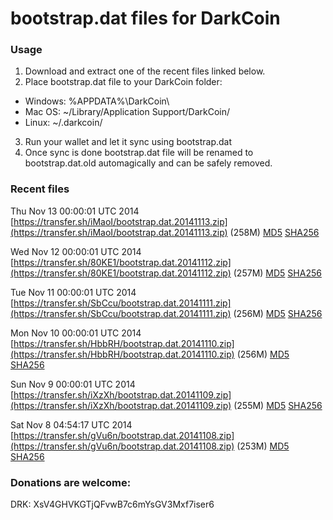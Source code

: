 # bootstrap.dat files for DarkCoin

### Usage

1. Download and extract one of the recent files linked below.
2. Place bootstrap.dat file to your DarkCoin folder:
 - Windows: %APPDATA%\DarkCoin\
 - Mac OS: ~/Library/Application Support/DarkCoin/
 - Linux: ~/.darkcoin/
3. Run your wallet and let it sync using bootstrap.dat
4. Once sync is done bootstrap.dat file will be renamed to bootstrap.dat.old automagically and can be safely removed.

### Recent files

Thu Nov 13 00:00:01 UTC 2014 [https://transfer.sh/iMaoI/bootstrap.dat.20141113.zip](https://transfer.sh/iMaoI/bootstrap.dat.20141113.zip) (258M) [MD5](https://transfer.sh/rQvqA/md5.txt) [SHA256](https://transfer.sh/Sbhhq/sha256.txt)

Wed Nov 12 00:00:01 UTC 2014 [https://transfer.sh/80KE1/bootstrap.dat.20141112.zip](https://transfer.sh/80KE1/bootstrap.dat.20141112.zip) (257M) [MD5](https://transfer.sh/CBI0V/md5.txt) [SHA256](https://transfer.sh/19LfaB/sha256.txt)

Tue Nov 11 00:00:01 UTC 2014 [https://transfer.sh/SbCcu/bootstrap.dat.20141111.zip](https://transfer.sh/SbCcu/bootstrap.dat.20141111.zip) (256M) [MD5](https://transfer.sh/zLn7F/md5.txt) [SHA256](https://transfer.sh/Jwz4p/sha256.txt)

Mon Nov 10 00:00:01 UTC 2014 [https://transfer.sh/HbbRH/bootstrap.dat.20141110.zip](https://transfer.sh/HbbRH/bootstrap.dat.20141110.zip) (256M) [MD5](https://transfer.sh/15ETIk/md5.txt) [SHA256](https://transfer.sh/1aoyHg/sha256.txt)

Sun Nov  9 00:00:01 UTC 2014 [https://transfer.sh/iXzXh/bootstrap.dat.20141109.zip](https://transfer.sh/iXzXh/bootstrap.dat.20141109.zip) (255M) [MD5](https://transfer.sh/2OAT7/md5.txt) [SHA256](https://transfer.sh/PCfCu/sha256.txt)

Sat Nov  8 04:54:17 UTC 2014 [https://transfer.sh/gVu6n/bootstrap.dat.20141108.zip](https://transfer.sh/gVu6n/bootstrap.dat.20141108.zip) (253M) [MD5](https://transfer.sh/1fM0bb/md5.txt) [SHA256](https://transfer.sh/12GYco/sha256.txt)

### Donations are welcome:

DRK: XsV4GHVKGTjQFvwB7c6mYsGV3Mxf7iser6
